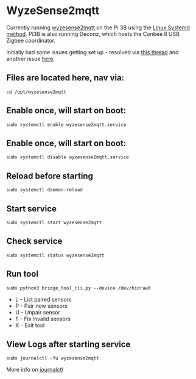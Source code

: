 # WyzeSense2mqtt

Currently running [wyzesense2mqtt](https://github.com/raetha/wyzesense2mqtt) on the Pi 3B using the [Linux Systemd method](https://github.com/raetha/wyzesense2mqtt#linux-systemd). Pi3B is also running Deconz, which hosts the Conbee II USB Zigbee coordinator.


Initially had some issues getting set up -  resolved via [this thread](https://github.com/raetha/wyzesense2mqtt/issues/38#issuecomment-686837295) and another issue [here](https://github.com/raetha/wyzesense2mqtt/issues/46).


## Files are located here, nav via:
```cd /opt/wyzesense2mqtt``` 

## Enable once, will start on boot:
```sudo systemctl enable wyzesense2mqtt.service```

## Enable once, will start on boot:
```sudo systemctl disable wyzesense2mqtt.service```


## Reload before starting
```sudo systemctl daemon-reload```

## Start service
```sudo systemctl start wyzesense2mqtt```

## Check service
```sudo systemctl status wyzesense2mqtt```

## Run tool
```sudo python3 bridge_tool_cli.py --device /dev/hidraw0```
- L - List paired sensors
- P - Pair new sensors
- U <mac> - Unpair sensor
- F - Fix invalid sensors
- X - Exit tool


## View Logs after starting service
```sudo journalctl -fu wyzesense2mqtt```

More info on [journalctl](https://manpages.debian.org/stretch/systemd/journalctl.1.en.html)
